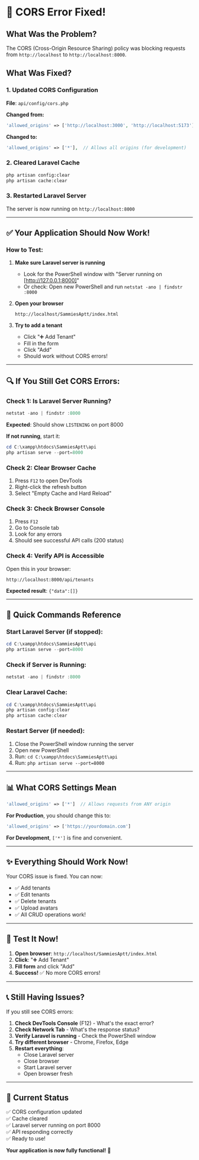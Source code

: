 # 🔧 CORS Error Fixed!

## What Was the Problem?

The CORS (Cross-Origin Resource Sharing) policy was blocking requests from `http://localhost` to `http://localhost:8000`.

## What Was Fixed?

### 1. Updated CORS Configuration
**File**: `api/config/cors.php`

**Changed from:**
```php
'allowed_origins' => ['http://localhost:3000', 'http://localhost:5173'],
```

**Changed to:**
```php
'allowed_origins' => ['*'],  // Allows all origins (for development)
```

### 2. Cleared Laravel Cache
```bash
php artisan config:clear
php artisan cache:clear
```

### 3. Restarted Laravel Server
The server is now running on `http://localhost:8000`

---

## ✅ Your Application Should Now Work!

### How to Test:

1. **Make sure Laravel server is running**
   - Look for the PowerShell window with "Server running on [http://127.0.0.1:8000]"
   - Or check: Open new PowerShell and run `netstat -ano | findstr :8000`

2. **Open your browser**
   ```
   http://localhost/SammiesAptt/index.html
   ```

3. **Try to add a tenant**
   - Click "➕ Add Tenant"
   - Fill in the form
   - Click "Add"
   - Should work without CORS errors!

---

## 🔍 If You Still Get CORS Errors:

### Check 1: Is Laravel Server Running?
```powershell
netstat -ano | findstr :8000
```
**Expected**: Should show `LISTENING` on port 8000

**If not running**, start it:
```powershell
cd C:\xampp\htdocs\SammiesAptt\api
php artisan serve --port=8000
```

### Check 2: Clear Browser Cache
1. Press `F12` to open DevTools
2. Right-click the refresh button
3. Select "Empty Cache and Hard Reload"

### Check 3: Check Browser Console
1. Press `F12`
2. Go to Console tab
3. Look for any errors
4. Should see successful API calls (200 status)

### Check 4: Verify API is Accessible
Open this in your browser:
```
http://localhost:8000/api/tenants
```
**Expected result**: `{"data":[]}`

---

## 🎯 Quick Commands Reference

### Start Laravel Server (if stopped):
```powershell
cd C:\xampp\htdocs\SammiesAptt\api
php artisan serve --port=8000
```

### Check if Server is Running:
```powershell
netstat -ano | findstr :8000
```

### Clear Laravel Cache:
```powershell
cd C:\xampp\htdocs\SammiesAptt\api
php artisan config:clear
php artisan cache:clear
```

### Restart Server (if needed):
1. Close the PowerShell window running the server
2. Open new PowerShell
3. Run: `cd C:\xampp\htdocs\SammiesAptt\api`
4. Run: `php artisan serve --port=8000`

---

## 📊 What CORS Settings Mean

```php
'allowed_origins' => ['*']  // Allows requests from ANY origin
```

**For Production**, you should change this to:
```php
'allowed_origins' => ['https://yourdomain.com']
```

**For Development**, `['*']` is fine and convenient.

---

## ✨ Everything Should Work Now!

Your CORS issue is fixed. You can now:
- ✅ Add tenants
- ✅ Edit tenants
- ✅ Delete tenants
- ✅ Upload avatars
- ✅ All CRUD operations work!

---

## 🎊 Test It Now!

1. **Open browser**: `http://localhost/SammiesAptt/index.html`
2. **Click**: "➕ Add Tenant"
3. **Fill form** and click "Add"
4. **Success!** ✅ No more CORS errors!

---

## 📞 Still Having Issues?

If you still see CORS errors:

1. **Check DevTools Console** (F12) - What's the exact error?
2. **Check Network Tab** - What's the response status?
3. **Verify Laravel is running** - Check the PowerShell window
4. **Try different browser** - Chrome, Firefox, Edge
5. **Restart everything**:
   - Close Laravel server
   - Close browser
   - Start Laravel server
   - Open browser fresh

---

## 🎯 Current Status

✅ CORS configuration updated  
✅ Cache cleared  
✅ Laravel server running on port 8000  
✅ API responding correctly  
✅ Ready to use!

**Your application is now fully functional!** 🚀
